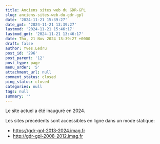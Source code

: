 ```yaml
---
title: Anciens sites web du GDR-GPL
slug: anciens-sites-web-du-gdr-gpl
date: '2024-11-21 15:39:27'
date_gmt: '2024-11-21 13:39:27'
lastmod: '2024-11-21 15:46:17'
lastmod_gmt: '2024-11-21 13:46:17'
date: Thu, 21 Nov 2024 13:39:27 +0000
draft: false
author: Yves.Ledru
post_id: '296'
post_parent: '12'
post_type: page
menu_order: '5'
attachment_url: null
comment_status: closed
ping_status: closed
categories: null
tags: null
summary: ''
---
```


Le site actuel a été inauguré en 2024.

Les sites précédents sont accessibles en ligne dans un mode statique:

  * <https://gdr-gpl-2013-2024.imag.fr>
  * <http://gdr-gpl-2008-2012.imag.fr>


